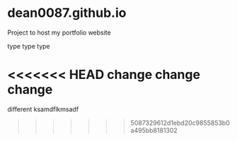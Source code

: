 dean0087.github.io
==================

Project to host my portfolio website

type type type

<<<<<<< HEAD
change change change
=======
different ksamdflkmsadf
>>>>>>> 5087329612d1ebd20c9855853b0a495bb8181302

